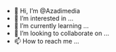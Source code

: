 - 👋 Hi, I’m @Azadimedia
- 👀 I’m interested in ...
- 🌱 I’m currently learning ...
- 💞️ I’m looking to collaborate on ...
- 📫 How to reach me ...

<!---
Azadimedia/Azadimedia is a ✨ special ✨ repository because its `README.md` (this file) appears on your GitHub profile.
You can click the Preview link to take a look at your changes.
--->
